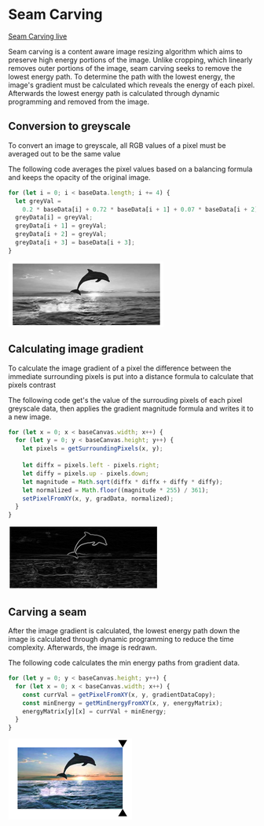 # Seam Carving

[Seam Carving live](https://rakinaa.github.io/seam_carving/dist/)

Seam carving is a content aware image resizing algorithm which aims to
preserve high energy portions of the image. Unlike cropping, which
linearly removes outer portions of the image, seam carving seeks to
remove the lowest energy path. To determine the path with the lowest
energy, the image's gradient must be calculated which reveals the
energy of each pixel. Afterwards the lowest energy path is calculated
through dynamic programming and removed from the image.

## Conversion to greyscale
To convert an image to greyscale, all RGB values of a pixel must be averaged out to be the same value

The following code averages the pixel values based on a balancing formula and keeps the opacity of the original image.
```js
for (let i = 0; i < baseData.length; i += 4) {
  let greyVal =
    0.2 * baseData[i] + 0.72 * baseData[i + 1] + 0.07 * baseData[i + 2];
  greyData[i] = greyVal;
  greyData[i + 1] = greyVal;
  greyData[i + 2] = greyVal;
  greyData[i + 3] = baseData[i + 3];
}
```

![greyscale](dist/img/rm_grey.png)

## Calculating image gradient
To calculate the image gradient of a pixel the difference between the immediate surrounding pixels is put into a distance formula to calculate that pixels contrast

The following code get's the value of the surrouding pixels of each pixel greyscale data, then applies the gradient magnitude formula and writes it to a new image.
```js
for (let x = 0; x < baseCanvas.width; x++) {
  for (let y = 0; y < baseCanvas.height; y++) {
    let pixels = getSurroundingPixels(x, y);

    let diffx = pixels.left - pixels.right;
    let diffy = pixels.up - pixels.down;
    let magnitude = Math.sqrt(diffx * diffx + diffy * diffy);
    let normalized = Math.floor((magnitude * 255) / 361);
    setPixelFromXY(x, y, gradData, normalized);
  }
}
```
![gradient](dist/img/rm_gradient.png)

## Carving a seam
After the image gradient is calculated, the lowest energy path down the image is calculated through dynamic programming to reduce the time complexity. Afterwards, the image is redrawn.

The following code calculates the min energy paths from gradient data.
```js
for (let y = 0; y < baseCanvas.height; y++) {
  for (let x = 0; x < baseCanvas.width; x++) {
    const currVal = getPixelFromXY(x, y, gradientDataCopy);
    const minEnergy = getMinEnergyFromXY(x, y, energyMatrix);
    energyMatrix[y][x] = currVal + minEnergy;
  }
}
```

![carved](dist/img/rm_shrunk.png)

